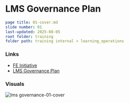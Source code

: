 # LMS Governance Plan

```yaml
page title: 01-cover.md
slide number: 01
last-updated: 2025-08-05
root folder: training
folder path: training internal > learning_operations 
```
### Links
- [FE Initiative](https://www.notion.so/dbtlabs/LMS-Governance-FE-Scope-1eebb38ebda78021882df6e8eb8b57de?source=copy_link)
- [LMS Governance Plan](https://docs.google.com/presentation/d/12MUHWg6rtILQMD11Yj9VfeAi0HLyOW1RZyx6K8WRcMg/edit?usp=sharing)
  

### Visuals
![lms governance-01-cover](https://github.com/user-attachments/assets/30492cc6-003c-414d-8bff-25890b7dc960)
